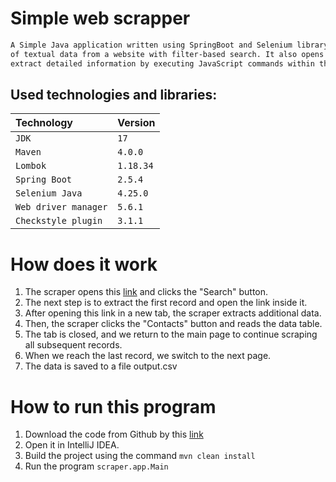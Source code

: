 # Simple web scrapper
```bash
A Simple Java application written using SpringBoot and Selenium library, enabling scraping 
of textual data from a website with filter-based search. It also opens additional tabs to 
extract detailed information by executing JavaScript commands within the code.
```

## Used technologies and libraries:
| Technology           | Version   |
|:---------------------|:----------|
| `JDK`                | `17`      |
| `Maven`              | `4.0.0`   |
| `Lombok`             | `1.18.34` |
| `Spring Boot`        | `2.5.4`   |
| `Selenium Java`      | `4.25.0`  |
| `Web driver manager` | `5.6.1`   |
| `Checkstyle plugin`  | `3.1.1`   |

# How does it work
1. The scraper opens this [link](https://hendersonnv-energovweb.tylerhost.net/apps/selfservice#/search) and clicks the "Search" button.
2. The next step is to extract the first record and open the link inside it.
3. After opening this link in a new tab, the scraper extracts additional data.
4. Then, the scraper clicks the "Contacts" button and reads the data table.
5. The tab is closed, and we return to the main page to continue scraping all subsequent records.
6. When we reach the last record, we switch to the next page.
7. The data is saved to a file output.csv

# How to run this program
1. Download the code from Github by this [link](https://github.com/mrmax24/scraper-app)
2. Open it in IntelliJ IDEA.
3. Build the project using the command ```mvn clean install```
4. Run the program ```scraper.app.Main```










